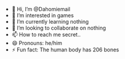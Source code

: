 - 👋 Hi, I’m @Dahomiemail
- 👀 I’m interested in games
- 🌱 I’m currently learning nothing
- 💞️ I’m looking to collaborate on nothing
- 📫 How to reach me secret..
- 😄 Pronouns: he/him
- ⚡ Fun fact: The human body has 206 bones

<!---
Dahomiemail/Dahomiemail is a ✨ special ✨ repository because its `README.md` (this file) appears on your GitHub profile.
You can click the Preview link to take a look at your changes.
--->
